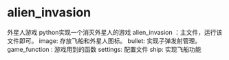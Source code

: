 # alien_invasion
外星人游戏
python实现一个消灭外星人的游戏
alien_invasion ：主文件，运行该文件即可。
image: 存放飞船和外星人图标。
bullet: 实现子弹发射管理。
game_function : 游戏用到的函数
settings: 配置文件
ship: 实现飞船功能
